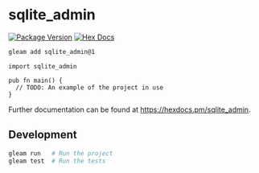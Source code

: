 # sqlite_admin

[![Package Version](https://img.shields.io/hexpm/v/sqlite_admin)](https://hex.pm/packages/sqlite_admin)
[![Hex Docs](https://img.shields.io/badge/hex-docs-ffaff3)](https://hexdocs.pm/sqlite_admin/)

```sh
gleam add sqlite_admin@1
```
```gleam
import sqlite_admin

pub fn main() {
  // TODO: An example of the project in use
}
```

Further documentation can be found at <https://hexdocs.pm/sqlite_admin>.

## Development

```sh
gleam run   # Run the project
gleam test  # Run the tests
```
